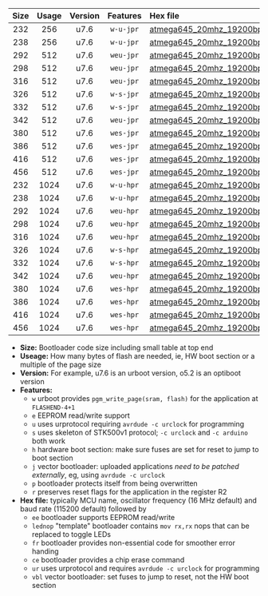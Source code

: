 |Size|Usage|Version|Features|Hex file|
|:-:|:-:|:-:|:-:|:--|
|232|256|u7.6|`w-u-jpr`|[atmega645_20mhz_19200bps_ur_vbl.hex](https://raw.githubusercontent.com/stefanrueger/urboot/main/atmega645_20mhz_19200bps_ur_vbl.hex)|
|238|256|u7.6|`w-u-jpr`|[atmega645_20mhz_19200bps_lednop_ur_vbl.hex](https://raw.githubusercontent.com/stefanrueger/urboot/main/atmega645_20mhz_19200bps_lednop_ur_vbl.hex)|
|292|512|u7.6|`weu-jpr`|[atmega645_20mhz_19200bps_ee_ur_vbl.hex](https://raw.githubusercontent.com/stefanrueger/urboot/main/atmega645_20mhz_19200bps_ee_ur_vbl.hex)|
|298|512|u7.6|`weu-jpr`|[atmega645_20mhz_19200bps_ee_lednop_ur_vbl.hex](https://raw.githubusercontent.com/stefanrueger/urboot/main/atmega645_20mhz_19200bps_ee_lednop_ur_vbl.hex)|
|316|512|u7.6|`weu-jpr`|[atmega645_20mhz_19200bps_ee_lednop_fr_ur_vbl.hex](https://raw.githubusercontent.com/stefanrueger/urboot/main/atmega645_20mhz_19200bps_ee_lednop_fr_ur_vbl.hex)|
|326|512|u7.6|`w-s-jpr`|[atmega645_20mhz_19200bps_vbl.hex](https://raw.githubusercontent.com/stefanrueger/urboot/main/atmega645_20mhz_19200bps_vbl.hex)|
|332|512|u7.6|`w-s-jpr`|[atmega645_20mhz_19200bps_lednop_vbl.hex](https://raw.githubusercontent.com/stefanrueger/urboot/main/atmega645_20mhz_19200bps_lednop_vbl.hex)|
|342|512|u7.6|`weu-jpr`|[atmega645_20mhz_19200bps_ee_lednop_fr_ce_ur_vbl.hex](https://raw.githubusercontent.com/stefanrueger/urboot/main/atmega645_20mhz_19200bps_ee_lednop_fr_ce_ur_vbl.hex)|
|380|512|u7.6|`wes-jpr`|[atmega645_20mhz_19200bps_ee_vbl.hex](https://raw.githubusercontent.com/stefanrueger/urboot/main/atmega645_20mhz_19200bps_ee_vbl.hex)|
|386|512|u7.6|`wes-jpr`|[atmega645_20mhz_19200bps_ee_lednop_vbl.hex](https://raw.githubusercontent.com/stefanrueger/urboot/main/atmega645_20mhz_19200bps_ee_lednop_vbl.hex)|
|416|512|u7.6|`wes-jpr`|[atmega645_20mhz_19200bps_ee_lednop_fr_vbl.hex](https://raw.githubusercontent.com/stefanrueger/urboot/main/atmega645_20mhz_19200bps_ee_lednop_fr_vbl.hex)|
|456|512|u7.6|`wes-jpr`|[atmega645_20mhz_19200bps_ee_lednop_fr_ce_vbl.hex](https://raw.githubusercontent.com/stefanrueger/urboot/main/atmega645_20mhz_19200bps_ee_lednop_fr_ce_vbl.hex)|
|232|1024|u7.6|`w-u-hpr`|[atmega645_20mhz_19200bps_ur.hex](https://raw.githubusercontent.com/stefanrueger/urboot/main/atmega645_20mhz_19200bps_ur.hex)|
|238|1024|u7.6|`w-u-hpr`|[atmega645_20mhz_19200bps_lednop_ur.hex](https://raw.githubusercontent.com/stefanrueger/urboot/main/atmega645_20mhz_19200bps_lednop_ur.hex)|
|292|1024|u7.6|`weu-hpr`|[atmega645_20mhz_19200bps_ee_ur.hex](https://raw.githubusercontent.com/stefanrueger/urboot/main/atmega645_20mhz_19200bps_ee_ur.hex)|
|298|1024|u7.6|`weu-hpr`|[atmega645_20mhz_19200bps_ee_lednop_ur.hex](https://raw.githubusercontent.com/stefanrueger/urboot/main/atmega645_20mhz_19200bps_ee_lednop_ur.hex)|
|316|1024|u7.6|`weu-hpr`|[atmega645_20mhz_19200bps_ee_lednop_fr_ur.hex](https://raw.githubusercontent.com/stefanrueger/urboot/main/atmega645_20mhz_19200bps_ee_lednop_fr_ur.hex)|
|326|1024|u7.6|`w-s-hpr`|[atmega645_20mhz_19200bps.hex](https://raw.githubusercontent.com/stefanrueger/urboot/main/atmega645_20mhz_19200bps.hex)|
|332|1024|u7.6|`w-s-hpr`|[atmega645_20mhz_19200bps_lednop.hex](https://raw.githubusercontent.com/stefanrueger/urboot/main/atmega645_20mhz_19200bps_lednop.hex)|
|342|1024|u7.6|`weu-hpr`|[atmega645_20mhz_19200bps_ee_lednop_fr_ce_ur.hex](https://raw.githubusercontent.com/stefanrueger/urboot/main/atmega645_20mhz_19200bps_ee_lednop_fr_ce_ur.hex)|
|380|1024|u7.6|`wes-hpr`|[atmega645_20mhz_19200bps_ee.hex](https://raw.githubusercontent.com/stefanrueger/urboot/main/atmega645_20mhz_19200bps_ee.hex)|
|386|1024|u7.6|`wes-hpr`|[atmega645_20mhz_19200bps_ee_lednop.hex](https://raw.githubusercontent.com/stefanrueger/urboot/main/atmega645_20mhz_19200bps_ee_lednop.hex)|
|416|1024|u7.6|`wes-hpr`|[atmega645_20mhz_19200bps_ee_lednop_fr.hex](https://raw.githubusercontent.com/stefanrueger/urboot/main/atmega645_20mhz_19200bps_ee_lednop_fr.hex)|
|456|1024|u7.6|`wes-hpr`|[atmega645_20mhz_19200bps_ee_lednop_fr_ce.hex](https://raw.githubusercontent.com/stefanrueger/urboot/main/atmega645_20mhz_19200bps_ee_lednop_fr_ce.hex)|

- **Size:** Bootloader code size including small table at top end
- **Useage:** How many bytes of flash are needed, ie, HW boot section or a multiple of the page size
- **Version:** For example, u7.6 is an urboot version, o5.2 is an optiboot version
- **Features:**
  + `w` urboot provides `pgm_write_page(sram, flash)` for the application at `FLASHEND-4+1`
  + `e` EEPROM read/write support
  + `u` uses urprotocol requiring `avrdude -c urclock` for programming
  + `s` uses skeleton of STK500v1 protocol; `-c urclock` and `-c arduino` both work
  + `h` hardware boot section: make sure fuses are set for reset to jump to boot section
  + `j` vector bootloader: uploaded applications *need to be patched externally*, eg, using `avrdude -c urclock`
  + `p` bootloader protects itself from being overwritten
  + `r` preserves reset flags for the application in the register R2
- **Hex file:** typically MCU name, oscillator frequency (16 MHz default) and baud rate (115200 default) followed by
  + `ee` bootloader supports EEPROM read/write
  + `lednop` "template" bootloader contains `mov rx,rx` nops that can be replaced to toggle LEDs
  + `fr` bootloader provides non-essential code for smoother error handing
  + `ce` bootloader provides a chip erase command
  + `ur` uses urprotocol and requires `avrdude -c urclock` for programming
  + `vbl` vector bootloader: set fuses to jump to reset, not the HW boot section
